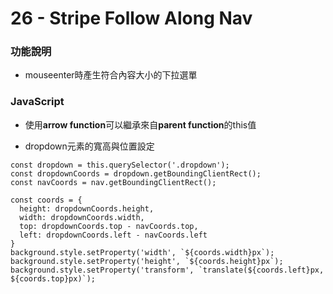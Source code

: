 # 26 - Stripe Follow Along Nav

### 功能說明
* mouseenter時產生符合內容大小的下拉選單

### JavaScript
* 使用**arrow function**可以繼承來自**parent function**的this值

* dropdown元素的寬高與位置設定
```
const dropdown = this.querySelector('.dropdown');
const dropdownCoords = dropdown.getBoundingClientRect();
const navCoords = nav.getBoundingClientRect();

const coords = {
  height: dropdownCoords.height,
  width: dropdownCoords.width,
  top: dropdownCoords.top - navCoords.top,
  left: dropdownCoords.left - navCoords.left
}
background.style.setProperty('width', `${coords.width}px`);
background.style.setProperty('height', `${coords.height}px`);
background.style.setProperty('transform', `translate(${coords.left}px, ${coords.top}px)`);
```

